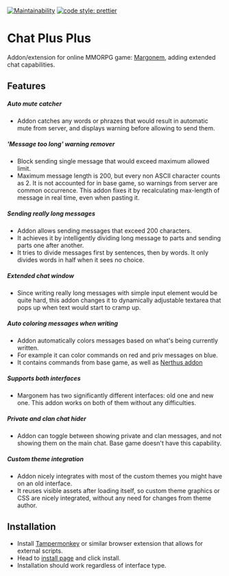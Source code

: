 [![Maintainability](https://api.codeclimate.com/v1/badges/0045b2e38640fbd10184/maintainability)](https://codeclimate.com/github/KrisAphalon/margonem-chat-plus-plus/maintainability)
[![code style: prettier](https://img.shields.io/badge/code_style-prettier-ff69b4.svg?style=flat-square)](https://github.com/prettier/prettier)

# Chat Plus Plus

Addon/extension for online MMORPG game: [Margonem](https://www.margonem.pl/), adding extended chat capabilities.

## Features

##### Auto mute catcher

- Addon catches any words or phrazes that would result in automatic mute from server, and displays warning before
  allowing to send them.

##### 'Message too long' warning remover

- Block sending single message that would exceed maximum allowed limit.
- Maximum message length is 200, but every non ASCII character counts as 2. It is not accounted for in base game, so
  warnings from server are common occurrence. This addon fixes it by recalculating max-length of message in real time,
  even when pasting it.

##### Sending really long messages

- Addon allows sending messages that exceed 200 characters.
- It achieves it by intelligently dividing long message to parts and sending parts one after another.
- It tries to divide messages first by sentences, then by words. It only divides words in half when it sees no choice.

##### Extended chat window

- Since writing really long messages with simple input element would be quite hard, this addon changes it to dynamically
  adjustable textarea that pops up when text would start to cramp up.

##### Auto coloring messages when writing

- Addon automatically colors messages based on what's being currently written.
- For example it can color commands on red and priv messages on blue.
- It contains commands from base game, as well as [Nerthus addon](https://github.com/nerthus-margonem/nerthusaddon)

##### Supports both interfaces

- Margonem has two significantly different interfaces: old one and new one. This addon works on both of them without any
  difficulties.

##### Private and clan chat hider

- Addon can toggle between showing private and clan messages, and not showing them on the main chat. Base game doesn't
  have this capability.

##### Custom theme integration

- Addon nicely integrates with most of the custom themes you might have on an old interface.
- It reuses visible assets after loading itself, so custom theme graphics or CSS are nicely integrated, without any need
  for changes from theme author.

## Installation

- Install [Tampermonkey](https://www.tampermonkey.net/) or similar browser extension that allows for external scripts.
- Head to [install page](https://krisaphalon.github.io/margonem-chat-plus-plus/chat-plus-plus.user.js) and click
  install.
- Installation should work regardless of interface type.
